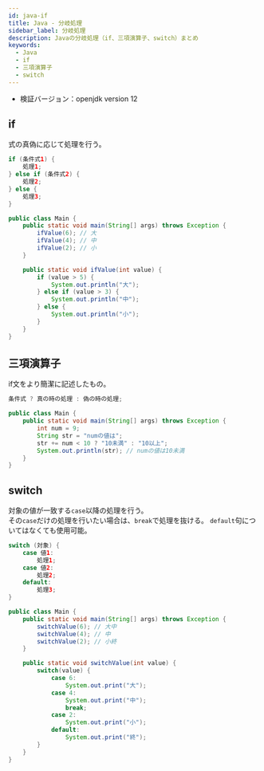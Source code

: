 ```yaml
---
id: java-if
title: Java - 分岐処理
sidebar_label: 分岐処理
description: Javaの分岐処理（if、三項演算子、switch）まとめ
keywords:
  - Java
  - if
  - 三項演算子
  - switch
---
```


- 検証バージョン：openjdk version 12

## if
式の真偽に応じて処理を行う。

```java
if (条件式1) {
    処理1;
} else if (条件式2) {
    処理2;
} else {
    処理3;
}
```
```java
public class Main {
    public static void main(String[] args) throws Exception {
        ifValue(6); // 大
        ifValue(4); // 中
        ifValue(2); // 小
    }

    public static void ifValue(int value) {
        if (value > 5) {
            System.out.println("大");
        } else if (value > 3) {
            System.out.println("中");
        } else {
            System.out.println("小");
        }
    }
}
```

## 三項演算子
if文をより簡潔に記述したもの。

```java
条件式 ? 真の時の処理 : 偽の時の処理;
```
```java
public class Main {
    public static void main(String[] args) throws Exception {
        int num = 9;
        String str = "numの値は";
        str += num < 10 ? "10未満" : "10以上";
        System.out.println(str); // numの値は10未満
    }
}
```

## switch
対象の値が一致する`case`以降の処理を行う。  
その`case`だけの処理を行いたい場合は、`break`で処理を抜ける。
`default`句についてはなくても使用可能。

```java
switch (対象) {
    case 値1:
        処理1;
    case 値2:
        処理2;
    default:
        処理3;
}
```
```java
public class Main {
    public static void main(String[] args) throws Exception {
        switchValue(6); // 大中
        switchValue(4); // 中
        switchValue(2); // 小終
    }

    public static void switchValue(int value) {
        switch(value) {
            case 6:
                System.out.print("大");
            case 4:
                System.out.print("中");
                break;
            case 2:
                System.out.print("小");
            default:
                System.out.print("終");
        }
    }
}
```
